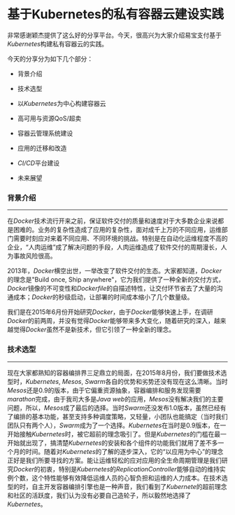 基于Kubernetes的私有容器云建设实践
====================================

非常感谢颖杰提供了这么好的分享平台。今天，很高兴为大家介绍易宝支付基于*Kubernetes*构建私有容器云的实践。

今天的分享分为如下几个部分：

* 背景介绍

* 技术选型

* 以*Kubernetes*为中心构建容器云

* 高可用与资源QoS/超卖

* 容器云管理系统建设

* 应用的迁移和改造

* *CI/CD*平台建设

* 未来展望

### 背景介绍
--------------------

在*Docker*技术流行开来之前，保证软件交付的质量和速度对于大多数企业来说都是困难的。业务的复杂性造成了应用的复杂性，面对成千上万的不同应用，运维部门需要时刻应对来着不同应用、不同环境的挑战。特别是在自动化运维程度不高的企业，“人肉运维”成了解决问题的手段，人肉运维造成了软件交付的周期漫长，人为事故风险很高。

2013年，*Docker*横空出世，一举改变了软件交付的生态。大家都知道，*Docker*的理念是"Build once, Ship anywhere"，它为我们提供了一种全新的交付方式，*Docker*镜像的不可变性和*Dockerfile*的自描述特性，让交付环节省去了大量的沟通成本；*Docker*的秒级启动，让部署的时间成本缩小了几个数量级。

我们是在2015年6月份开始研究*Docker*，由于*Docker*能够快速上手，在调研*Docker*的前两周，并没有觉得*Docker*能够带来多大变化，随着研究的深入，越来越觉得*Docker*虽然不是新技术，但它引领了一种全新的理念。


### 技术选型
--------------------

现在大家都熟知的容器编排界三足鼎立的局面，在2015年8月份，我们要做技术选型时，*Kubernetes*, *Mesos*, *Swarm*各自的优势和劣势还没有现在这么清晰。当时*Mesos*还是0.9的版本，由于它偏重资源抽象，容器编排和服务发现需要*marathon*完成，由于我司大多是*Java web*的应用，*Mesos*没有解决我们的主要问题，所以，*Mesos*成了最后的选择。当时*Swarm*还没发布1.0版本，虽然已经有了编排的基本功能，甚至支持多种调度策略，又轻量，小团队也能搞定（当时我们团队只有两个人），*Swarm*成为了一个选择。*Kubernetes*在当时是0.9版本，在一开始接触*Kubernetes*时，被它超前的理念吸引了。但是*Kubernetes*的门槛在最一开始就出现了，搞清楚*Kubernetes*的安装和各个组件的功能我们就用了差不多一个月的时间。随着对*Kubernetes*的了解的逐步深入，它的“以应用为中心”的理念正好是我们所要寻找的方案。能让运维轻松的应对应用的全生命周期管理是我们研究*Docker*的初衷，特别是*Kubernetes*的*ReplicationController*能够自动的维持实例个数，这个特性能够有效降低运维人员的心智负担和运维的人力成本。在技术选型的时，自主开发容器编排引擎也是一种声音，我们看到了*Kubernete*的超前理念和社区的活跃度，我们认为没有必要自己造轮子，所以毅然地选择了*Kubernetes*。





